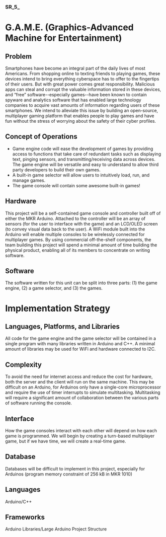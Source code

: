 ### SR_5_
# G.A.M.E. (Graphics-Advanced Machine for Entertainment)

## Problem
Smartphones have become an integral part of the daily lives of most Americans. From shopping online to texting friends to playing games, these devices intend to bring everything cyberspace has to offer to the fingertips of their users. But with great power comes great responsibility. Malicious apps can steal and corrupt the valuable information stored in these devices, and “free” software--especially games--have been known to contain spyware and analytics software that has enabled large technology companies to acquire vast amounts of information regarding users of these smartphones. We intend to alleviate this issue by building an open-source, multiplayer gaming platform that enables people to play games and have fun without the stress of worrying about the safety of their cyber profiles. 

## Concept of Operations
- Game engine code will ease the development of games by providing access to functions that take care of redundant tasks such as displaying text, pinging sensors, and transmitting/receiving data across devices. The game engine will be versatile and easy to understand to allow third party developers to build their own games.  
- A built-in game selector will allow users to intuitively load, run, and manage games.  
- The game console will contain some awesome built-in games!  

## Hardware
This project will be a self-contained game console and controller built off of either the MKR Arduino. Attached to the controller will be an array of sensors (for the user to interface with the game) and an LCD/OLED screen (to convey visual data back to the user). A WiFi module built into the Arduino will enable multiple consoles to be wirelessly connected for multiplayer games. By using commercial off-the-shelf components, the team building this project will spend a minimal amount of time building the physical product, enabling all of its members to concentrate on writing software.

## Software
The software written for this unit can be split into three parts: (1) the game engine, (2) a game selector, and (3) the games. 

# Implementation Strategy
## Languages, Platforms, and Libraries
All code for the game engine and the game selector will be contained in a single program with many libraries written in Arduino and C++. A minimal amount of libraries may be used for WiFi and hardware connected to I2C. 

## Complexity
To avoid the need for internet access and reduce the cost for hardware, both the server and the client will run on the same machine. This may be difficult on an Arduino, for Arduinos only have a single-core microprocessor and require the use of timer interrupts to simulate multitasking. Multitasking will require a significant amount of collaboration between the various parts of software running the console.

## Interface
How the game consoles interact with each other will depend on how each game is programmed. We will begin by creating a turn-based multiplayer game, but if we have time, we will create a real-time game. 

## Database
Databases will be difficult to implement in this project, especially for Arduinos (program memory constraint of 256 kB in MKR 1010)

## Languages
Arduino/C++

## Frameworks
Arduino Libraries/Large Arduino Project Structure